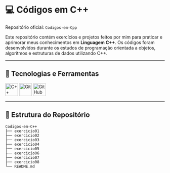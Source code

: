 # 💻 Códigos em C++
Repositório oficial: `Codigos-em-Cpp`  

Este repositório contém exercícios e projetos feitos por mim para praticar e aprimorar meus conhecimentos em **Linguagem C++**. Os códigos foram desenvolvidos durante os estudos de programação orientada a objetos, algoritmos e estruturas de dados utilizando C++.

---

## 🚀 Tecnologias e Ferramentas

<div style="display: inline_block">
  <img src="https://cdn.jsdelivr.net/gh/devicons/devicon/icons/cplusplus/cplusplus-original.svg" width="40" title="C++"/>
  <img src="https://cdn.jsdelivr.net/gh/devicons/devicon/icons/git/git-original.svg" width="40" title="Git"/>
  <img src="https://cdn.jsdelivr.net/gh/devicons/devicon/icons/github/github-original.svg" width="40" title="GitHub"/>
</div>

---

## 📁 Estrutura do Repositório

```plaintext
Codigos-em-C++
├── exercicio01
├── exercicio02
├── exercicio03
├── exercicio04
├── exercicio05
├── exercicio06
├── exercicio07
├── exercicio08
└── README.md
